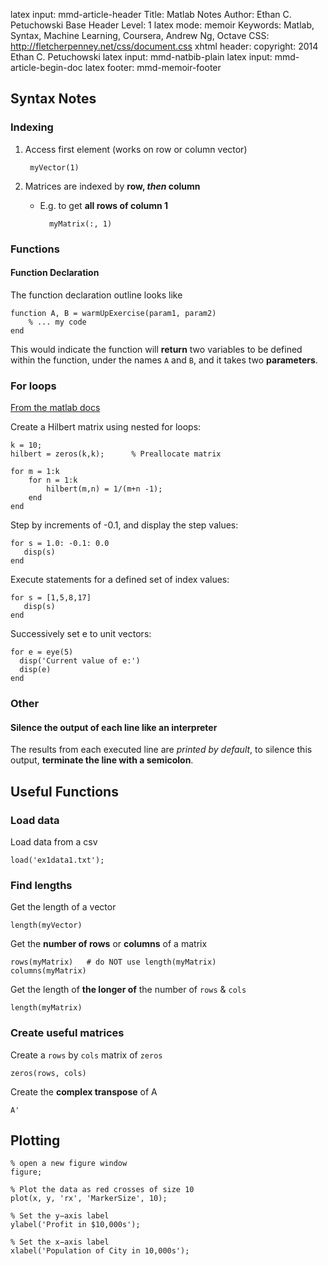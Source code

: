 latex input:		mmd-article-header
Title:		Matlab Notes
Author:		Ethan C. Petuchowski
Base Header Level:		1
latex mode:		memoir
Keywords:		Matlab, Syntax, Machine Learning, Coursera, Andrew Ng, Octave
CSS:		http://fletcherpenney.net/css/document.css
xhtml header:		<script type="text/javascript" src="http://cdn.mathjax.org/mathjax/latest/MathJax.js?config=TeX-AMS-MML_HTMLorMML">
</script>
copyright:			2014 Ethan C. Petuchowski
latex input:		mmd-natbib-plain
latex input:		mmd-article-begin-doc
latex footer:		mmd-memoir-footer

## Syntax Notes

### Indexing

1. Access first element (works on row or column vector)
        
        myVector(1)
        
2. Matrices are indexed by **row, *then* column**
    * E.g. to get **all rows of column 1**
    
            myMatrix(:, 1)

### Functions

#### Function Declaration

The function declaration outline looks like

    function A, B = warmUpExercise(param1, param2)
        % ... my code
    end

This would indicate the function will **return** two variables to be defined within the function, under the names `A` and `B`, and it takes two **parameters**.
### For loops

[From the matlab docs](http://www.mathworks.com/help/matlab/ref/for.html)

Create a Hilbert matrix using nested for loops:

    k = 10;
    hilbert = zeros(k,k);      % Preallocate matrix
    
    for m = 1:k
        for n = 1:k
            hilbert(m,n) = 1/(m+n -1);
        end
    end
     
Step by increments of -0.1, and display the step values:

    for s = 1.0: -0.1: 0.0
       disp(s)
    end
 
Execute statements for a defined set of index values:

    for s = [1,5,8,17]
       disp(s)
    end
 
Successively set e to unit vectors:

    for e = eye(5)
      disp('Current value of e:')
      disp(e)
    end

### Other
#### Silence the output of each line like an interpreter

The results from each executed line are *printed by default*, to silence this output, **terminate the line with a semicolon**.

## Useful Functions

### Load data
Load data from a csv

    load('ex1data1.txt');

### Find lengths
Get the length of a vector

    length(myVector)
    
Get the **number of rows** or **columns** of a matrix

    rows(myMatrix)   # do NOT use length(myMatrix)
    columns(myMatrix)
    
Get the length of **the longer of** the number of `rows` & `cols`

    length(myMatrix)

### Create useful matrices
Create a `rows` by `cols` matrix of `zeros`

    zeros(rows, cols)
    
Create the **complex transpose** of A

    A'

## Plotting

    % open a new figure window
    figure;
    
    % Plot the data as red crosses of size 10
    plot(x, y, 'rx', 'MarkerSize', 10);
    
    % Set the y−axis label
    ylabel('Profit in $10,000s');
    
    % Set the x−axis label
    xlabel('Population of City in 10,000s');
    